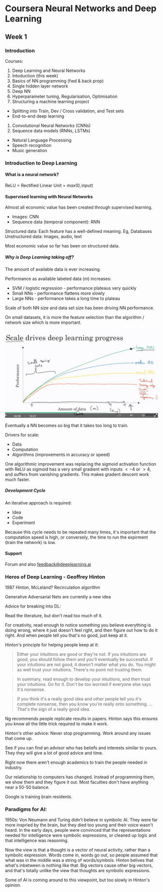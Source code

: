# Coursera Neural Networks and Deep Learning 

## Week 1

### Introduction

Courses:
1. Deep Learning and Neural Networks
 1. Intoduction (this week)
 1. Basics of NN programming (fwd & back prop)
 1. Single hidden layer network
 1. Deep NN
1. Hyperparameter tuning, Regularisation, Optimisation
1. Structuring a machine learning project
  * Splitting into Train, Dev / Cross validation, and Test sets
  * End-to-end deep learning
1. Convolutional Neural Networks (CNNs)
1. Sequence data models (RNNs, LSTMs)
  * Natural Language Processing
  * Speech recognition
  * Music generation

### Introduction to Deep Learning

#### What is a neural network?

ReLU = Rectified Linear Unit = $max(0, input)$

#### Supervised learning with Neural Networks
Almost all economic value has been created through supervised learning.

* Images: CNN
* Sequence data (temporal component): RNN

Structured data: Each feature has a well-defined meaning. Eg, Databases
Unstructured data: Images, audio, text

Most economic value so far has been on structured data.

##### Why is Deep Learning taking off?

The amount of available data is ever increasing.

Performance as available labeled data ($m$) increases:
* SVM / logistic regression - performance plateaus very quickly
* Small NNs - performance flattens more slowly
* Large NNs - performance takes a long time to plateau

Scale of both NN size and data set size has been driving NN performance.

On small datasets, it is more the feature selection than the algorithm / network size which is more important.

![Scale drives performance](wk1-scale-drives-perf.png)

Eventually a NN becomes so big that it takes too long to train.

Drivers for scale:
* Data
* Computation
* Algorithms (improvements in accuracy or speed)

One algorithmic improvement was replacing the sigmoid activation function with ReLU as sigmoid has a very small gradient with inputs $< -4$ or $> 4$, and suffers from vanishing gradients. This makes gradent descent work much faster.


##### Development Cycle

An iterative approach is required:
* Idea
* Code
* Experiment

Because this cycle needs to be repeated many times, it's important that the computation speed is high, or conversely, the time to run the expirment (train the network) is low.

#### Support

Forum and also feedback@deeplearning.ai

### Heros of Deep Learning - Geoffrey Hinton

1987 Hinton, McLeland? Recirculation algorithm

Generative Adversarial Nets are currently a new idea

Advice for breaking into DL:

Read the literature, but don't read too much of it.

For creativity, read enough to notice something you believe everything is doing wrong, where it just doesn't feel right, and then figure out how to do it right. And when people tell you that's no good, just keep at it. 

Hinton's principle for helping people keep at it:

> Either your intuitions are good or they're not. If you intuitions are good, you should follow them and you'll eventually be successful. If your intuitions are not good, it doesn't matter what you do. You might as well trust your intuitions. There's no point not trusting them.

> In summary, read enough to develop your intuitions, and then trust your intuitions. Go for it. Don't be too worried if everyone else says it's nonsense.

> If you think it's a really good idea and other people tell you it's complete nonsense, then you know you're really onto something. ... That's the sign of a really good idea.

Ng recommends people replicate results in papers. Hinton says this ensures you know all the little trick required to make it work.

Hinton's other advice: Never stop programming. Work around any issues that come up.

See if you can find an advisor who has beliefs and interests similar to yours. They they will give a lot of good advice and time. 

Right now there aren't enough academics to train the people needed in industry. 

Our relationship to computers has changed. Instead of programming them, we show them and they figure it out. Most faculties don't have anything near a 50-50 balance.

Google is training brain residents. 

### Paradigms for AI:

1950s: Von Neumann and Turing didn't believe in symbolic AI. They were far more inspried by the brain, but they died too young and their voice wasn't heard. In the early days, people were convinced that the representations needed for intelligence were symbolic expressions, or cleaned up logic and that intelligence was reasoning.

Now the view is that a thought is a vector of neural activity, rather than a symbolic expression. Words come in, words go out, so people assumed that what was in the middle was a string of words/symbols.  Hinton belives that what's inbetween is nothing like that. Big vectors cause other big vectors, and that's totally unlike the view that thoughts are symbolic expressions.

Some of AI is coming around to this viewpoint, but too slowly in Hinton's opinion.
